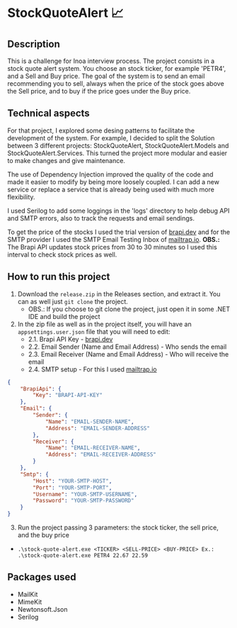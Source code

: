 ﻿# StockQuoteAlert 📈

## Description

This is a challenge for Inoa interview process. The project consists in a stock quote alert system. You
choose an stock ticker, for example 'PETR4', and a Sell and Buy price. The goal of the system is to
send an email recommending you to sell, always when the price of the stock goes above the Sell price, 
and to buy if the price goes under the Buy price.

## Technical aspects

For that project, I explored some desing patterns to facilitate the development of the system. For example,
I decided to split the Solution between 3 different projects: StockQuoteAlert, StockQuoteAlert.Models and 
StockQuoteAlert.Services. This turned the project more modular and easier to make changes and give maintenance.

The use of Dependency Injection improved the quality of the code and made it easier to modify by being more
loosely coupled. I can add a new service or replace a service that is already being used with much more flexibility.

I used Serilog to add some loggings in the 'logs' directory to help debug API and SMTP errors, 
also to track the requests and email sendings.

To get the price of the stocks I used the trial version of [brapi.dev](https://brapi.dev) and for the SMTP provider 
I used the SMTP Email Testing Inbox of [mailtrap.io](https://mailtrap.io). **OBS.:** The Brapi API updates stock prices from 30 to 30 minutes so I used this interval to check stock prices as well.

## How to run this project

1. Download the `release.zip` in the Releases section, and extract it. You can as well just `git clone` the project.
	- OBS.: If you choose to git clone the project, just open it in some .NET IDE and build the project
2. In the zip file as well as in the project itself, you will have an `appsettings.user.json` file that you will need to edit: 
    - 2.1. Brapi API Key - [brapi.dev](https://brapi.dev)
    - 2.2. Email Sender (Name and Email Address) - Who sends the email
    - 2.3. Email Receiver (Name and Email Address) - Who will receive the email
    - 2.4. SMTP setup - For this I used [mailtrap.io](https://mailtrap.io)

```json
{
    "BrapiApi": {
        "Key": "BRAPI-API-KEY"
    },
    "Email": {
        "Sender": {
            "Name": "EMAIL-SENDER-NAME",
            "Address": "EMAIL-SENDER-ADDRESS"
        },
        "Receiver": {
            "Name": "EMAIL-RECEIVER-NAME",
            "Address": "EMAIL-RECEIVER-ADDRESS"
        }
    },
    "Smtp": {
        "Host": "YOUR-SMTP-HOST",
        "Port": "YOUR-SMTP-PORT",
        "Username": "YOUR-SMTP-USERNAME",
        "Password": "YOUR-SMTP-PASSWORD"
    }
}
```

3. Run the project passing 3 parameters: the stock ticker, the sell price, and the buy price 
  - `.\stock-quote-alert.exe <TICKER> <SELL-PRICE> <BUY-PRICE> Ex.: .\stock-quote-alert.exe PETR4 22.67 22.59` 

## Packages used 
- MailKit
- MimeKit
- Newtonsoft.Json
- Serilog
